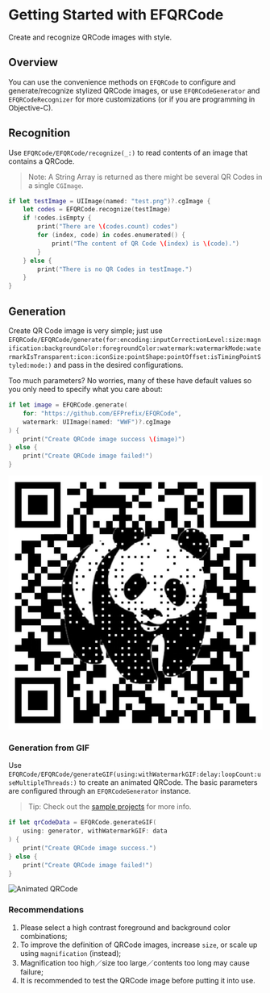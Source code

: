 # Getting Started with EFQRCode

Create and recognize QRCode images with style.

## Overview

You can use the convenience methods on ``EFQRCode`` to configure and generate/recognize stylized QRCode images, or use ``EFQRCodeGenerator`` and ``EFQRCodeRecognizer`` for more customizations (or if you are programming in Objective-C).

## Recognition

Use ``EFQRCode/EFQRCode/recognize(_:)`` to read contents of an image that contains a QRCode.

> Note: A String Array is returned as there might be several QR Codes in a single `CGImage`.

```swift
if let testImage = UIImage(named: "test.png")?.cgImage {
    let codes = EFQRCode.recognize(testImage)
    if !codes.isEmpty {
        print("There are \(codes.count) codes")
        for (index, code) in codes.enumerated() {
            print("The content of QR Code \(index) is \(code).")
        }
    } else {
        print("There is no QR Codes in testImage.")
    }
}
```

## Generation

Create QR Code image is very simple; just use ``EFQRCode/EFQRCode/generate(for:encoding:inputCorrectionLevel:size:magnification:backgroundColor:foregroundColor:watermark:watermarkMode:watermarkIsTransparent:icon:iconSize:pointShape:pointOffset:isTimingPointStyled:mode:)`` and pass in the desired configurations.

Too much parameters? No worries, many of these have default values so you only need to specify what you care about:

```swift
if let image = EFQRCode.generate(
    for: "https://github.com/EFPrefix/EFQRCode",
    watermark: UIImage(named: "WWF")?.cgImage
) {
    print("Create QRCode image success \(image)")
} else {
    print("Create QRCode image failed!")
}
```

![QRCode linking to EFQRCode's GitHub page](EFQRCode-WWF.jpg)

### Generation from GIF

Use ``EFQRCode/EFQRCode/generateGIF(using:withWatermarkGIF:delay:loopCount:useMultipleThreads:)`` to create an animated QRCode. The basic parameters are configured through an ``EFQRCodeGenerator`` instance.

> Tip: Check out the [sample projects](https://github.com/EFPrefix/EFQRCode/tree/main/Examples) for more info.

```swift
if let qrCodeData = EFQRCode.generateGIF(
    using: generator, withWatermarkGIF: data
) {
    print("Create QRCode image success.")
} else {
    print("Create QRCode image failed!")
}
```

![Animated QRCode](EFQRCode-GIF.gif)

### Recommendations

1. Please select a high contrast foreground and background color combinations;
2. To improve the definition of QRCode images, increase `size`, or scale up using `magnification` (instead);
3. Magnification too high／size too large／contents too long may cause failure;
4. It is recommended to test the QRCode image before putting it into use.
